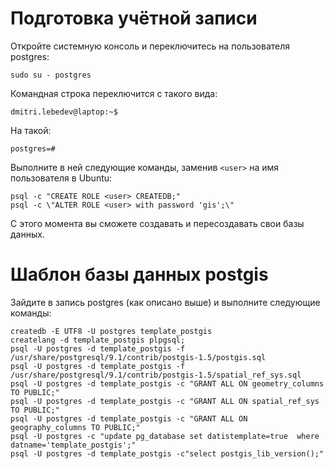 
Подготовка учётной записи
=========================

Откройте системную консоль и переключитесь на пользователя postgres:

	sudo su - postgres

Командная строка переключится с такого вида:

	dmitri.lebedev@laptop:~$ 

На такой:

	postgres=#

Выполните в ней следующие команды, заменив `<user>` на имя пользователя в Ubuntu:

	psql -c "CREATE ROLE <user> CREATEDB;"
	psql -c \"ALTER ROLE <user> with password 'gis';\"

С этого момента вы сможете создавать и пересоздавать свои базы данных.

Шаблон базы данных postgis
==========================

Зайдите в запись postgres (как описано выше) и выполните следующие команды:

	createdb -E UTF8 -U postgres template_postgis
	createlang -d template_postgis plpgsql;
	psql -U postgres -d template_postgis -f /usr/share/postgresql/9.1/contrib/postgis-1.5/postgis.sql
	psql -U postgres -d template_postgis -f /usr/share/postgresql/9.1/contrib/postgis-1.5/spatial_ref_sys.sql
	psql -U postgres -d template_postgis -c "GRANT ALL ON geometry_columns TO PUBLIC;"
	psql -U postgres -d template_postgis -c "GRANT ALL ON spatial_ref_sys TO PUBLIC;"
	psql -U postgres -d template_postgis -c "GRANT ALL ON geography_columns TO PUBLIC;"
	psql -U postgres -c "update pg_database set datistemplate=true  where datname='template_postgis';"
	psql -U postgres -d template_postgis -c"select postgis_lib_version();"

